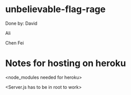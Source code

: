 unbelievable-flag-rage
======================
Done by:
David

Ali

Chen Fei

Notes for hosting on heroku
===========================
<node_modules needed for heroku>

<Server.js has to be in root to work>